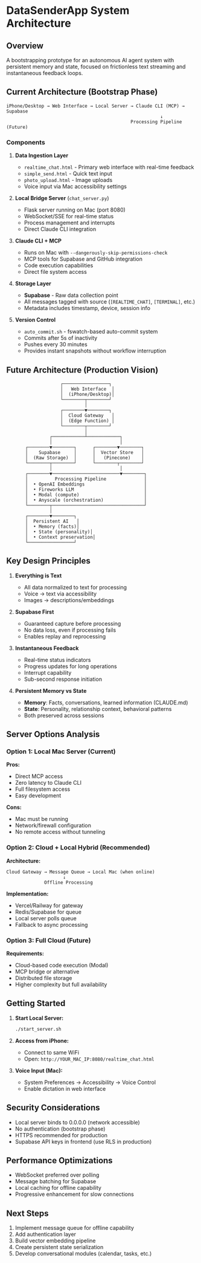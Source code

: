 # DataSenderApp System Architecture

## Overview
A bootstrapping prototype for an autonomous AI agent system with persistent memory and state, focused on frictionless text streaming and instantaneous feedback loops.

## Current Architecture (Bootstrap Phase)

```
iPhone/Desktop → Web Interface → Local Server → Claude CLI (MCP) → Supabase
                                                         ↓
                                              Processing Pipeline (Future)
```

### Components

1. **Data Ingestion Layer**
   - `realtime_chat.html` - Primary web interface with real-time feedback
   - `simple_send.html` - Quick text input
   - `photo_upload.html` - Image uploads
   - Voice input via Mac accessibility settings

2. **Local Bridge Server** (`chat_server.py`)
   - Flask server running on Mac (port 8080)
   - WebSocket/SSE for real-time status
   - Process management and interrupts
   - Direct Claude CLI integration

3. **Claude CLI + MCP**
   - Runs on Mac with `--dangerously-skip-permissions-check`
   - MCP tools for Supabase and GitHub integration
   - Code execution capabilities
   - Direct file system access

4. **Storage Layer**
   - **Supabase** - Raw data collection point
   - All messages tagged with source (`[REALTIME_CHAT]`, `[TERMINAL]`, etc.)
   - Metadata includes timestamp, device, session info

5. **Version Control**
   - `auto_commit.sh` - fswatch-based auto-commit system
   - Commits after 5s of inactivity
   - Pushes every 30 minutes
   - Provides instant snapshots without workflow interruption

## Future Architecture (Production Vision)

```
                    ┌─────────────────┐
                    │   Web Interface  │
                    │  (iPhone/Desktop)│
                    └────────┬────────┘
                             │
                    ┌────────▼────────┐
                    │  Cloud Gateway   │
                    │  (Edge Function) │
                    └────────┬────────┘
                             │
                ┌────────────┴────────────┐
                │                         │
       ┌────────▼────────┐      ┌────────▼────────┐
       │    Supabase     │      │  Vector Store   │
       │  (Raw Storage)  │      │   (Pinecone)    │
       └────────┬────────┘      └────────┬────────┘
                │                         │
       ┌────────▼─────────────────────────▼────────┐
       │          Processing Pipeline              │
       │  • OpenAI Embeddings                      │
       │  • Fireworks LLM                          │
       │  • Modal (compute)                        │
       │  • Anyscale (orchestration)               │
       └────────┬──────────────────────────────────┘
                │
       ┌────────▼────────┐
       │  Persistent AI   │
       │  • Memory (facts)│
       │  • State (personality)│
       │  • Context preservation│
       └─────────────────┘
```

## Key Design Principles

1. **Everything is Text**
   - All data normalized to text for processing
   - Voice → text via accessibility
   - Images → descriptions/embeddings

2. **Supabase First**
   - Guaranteed capture before processing
   - No data loss, even if processing fails
   - Enables replay and reprocessing

3. **Instantaneous Feedback**
   - Real-time status indicators
   - Progress updates for long operations
   - Interrupt capability
   - Sub-second response initiation

4. **Persistent Memory vs State**
   - **Memory**: Facts, conversations, learned information (CLAUDE.md)
   - **State**: Personality, relationship context, behavioral patterns
   - Both preserved across sessions

## Server Options Analysis

### Option 1: Local Mac Server (Current)
**Pros:**
- Direct MCP access
- Zero latency to Claude CLI
- Full filesystem access
- Easy development

**Cons:**
- Mac must be running
- Network/firewall configuration
- No remote access without tunneling

### Option 2: Cloud + Local Hybrid (Recommended)
**Architecture:**
```
Cloud Gateway → Message Queue → Local Mac (when online)
                     ↓
              Offline Processing
```

**Implementation:**
- Vercel/Railway for gateway
- Redis/Supabase for queue
- Local server polls queue
- Fallback to async processing

### Option 3: Full Cloud (Future)
**Requirements:**
- Cloud-based code execution (Modal)
- MCP bridge or alternative
- Distributed file storage
- Higher complexity but full availability

## Getting Started

1. **Start Local Server:**
   ```bash
   ./start_server.sh
   ```

2. **Access from iPhone:**
   - Connect to same WiFi
   - Open: `http://YOUR_MAC_IP:8080/realtime_chat.html`

3. **Voice Input (Mac):**
   - System Preferences → Accessibility → Voice Control
   - Enable dictation in web interface

## Security Considerations

- Local server binds to 0.0.0.0 (network accessible)
- No authentication (bootstrap phase)
- HTTPS recommended for production
- Supabase API keys in frontend (use RLS in production)

## Performance Optimizations

- WebSocket preferred over polling
- Message batching for Supabase
- Local caching for offline capability
- Progressive enhancement for slow connections

## Next Steps

1. Implement message queue for offline capability
2. Add authentication layer
3. Build vector embedding pipeline
4. Create persistent state serialization
5. Develop conversational modules (calendar, tasks, etc.)